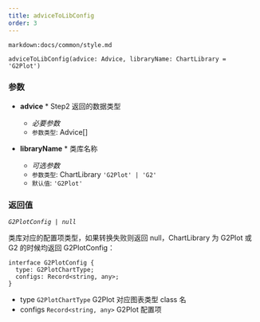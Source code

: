 ```yaml
---
title: adviceToLibConfig
order: 3
---
```


`markdown:docs/common/style.md`

<div class='doc-md'>

```sign
adviceToLibConfig(advice: Advice, libraryName: ChartLibrary = 'G2Plot')
```

### 参数

* **advice** * Step2 返回的数据类型
  * _必要参数_
  * `参数类型`: Advice[]

* **libraryName** * 类库名称
  * _可选参数_
  * `参数类型`: ChartLibrary `'G2Plot' | 'G2'`
  * `默认值`: `'G2Plot'`

### 返回值

*`G2PlotConfig | null`*

类库对应的配置项类型，如果转换失败则返回 null，ChartLibrary 为 G2Plot 或 G2 的时候均返回 G2PlotConfig：

```sign
interface G2PlotConfig {
  type: G2PlotChartType;
  configs: Record<string, any>;
}
```

* type `G2PlotChartType` G2Plot 对应图表类型 class 名
* configs `Record<string, any>` G2Plot 配置项

</div>
